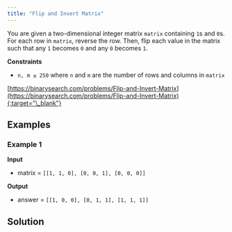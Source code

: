 ```yaml
---
title: "Flip and Invert Matrix"
---
```


You are given a two-dimensional integer matrix `matrix` containing `1`s and `0`s. For each row in `matrix`, reverse the row. Then, flip each value in the matrix such that any `1` becomes `0` and any `0` becomes `1`.

**Constraints**

- `n, m ≤ 250` where `n` and `m` are the number of rows and columns in `matrix`

[https://binarysearch.com/problems/Flip-and-Invert-Matrix](https://binarysearch.com/problems/Flip-and-Invert-Matrix){:target="\_blank"}

## Examples

### Example 1

**Input**

- matrix = `[[1, 1, 0], [0, 0, 1], [0, 0, 0]]`

**Output**

- answer = `[[1, 0, 0], [0, 1, 1], [1, 1, 1]]`

## Solution

<script src="https://gist.github.com/yaeba/16da7be5123724fcf6eccc25581cef5a.js?file=Flip-and-Invert-Matrix.py"></script>
